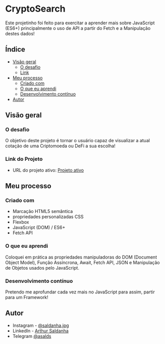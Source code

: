# CryptoSearch

Este projetinho foi feito para exercitar a aprender mais sobre JavaScript (ES6+) principalmente o uso de API a partir do Fetch e a Manipulação destes dados!

## Índice
- [Visão geral](#visão-geral)
  - [O desafio](#o-desafio)
  - [Link](#link-do-projeto)
- [Meu processo](#meu-processo)
  - [Criado com](#criado-com)
  - [O que eu aprendi](#o-que-eu-aprendi)
  - [Desenvolvimento contínuo](#desenvolvimento-contínuo)
- [Autor](#autor)


## Visão geral

### O desafio
O objetivo deste projeto é tornar o usuário capaz de visualizar a atual cotação de uma Criptomoeda ou DeFi a sua escolha!

### Link do Projeto
- URL do projeto ativo: [Projeto ativo](https://arthursaldanha.github.io/Cryptocurrency-Search/)

## Meu processo
### Criado com
- Marcação HTML5 semântica
- propriedades personalizadas CSS
- Flexbox
- JavaScript (DOM) / ES6+
- Fetch API

### O que eu aprendi
Coloquei em prática as propriedades manipuladoras do DOM (Document Object Model), Função Assíncrona, Await, Fetch API, JSON e Manipulação de Objetos usados pelo JavaScript.

### Desenvolvimento contínuo
Pretendo me aprofundar cada vez mais no JavaScript para assim, partir para um Framework!

## Autor
- Instagram - [@saldanha.jpg](https://www.instagram.com/saldanha.jpg/)
- LinkedIn - [Arthur Saldanha](https://www.linkedin.com/in/arthursaldanha/)
- Telegram [@asalds](https://t.me/asalds)